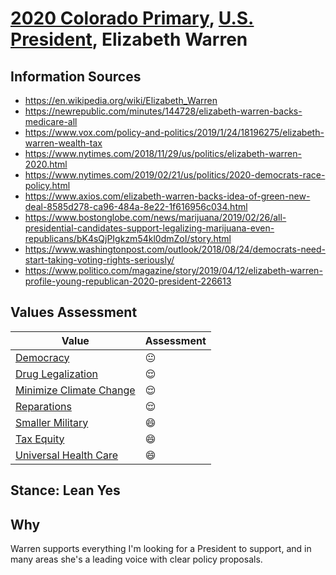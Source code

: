# [2020 Colorado Primary](../README.md), [U.S. President](README.md), Elizabeth Warren

## Information Sources

* https://en.wikipedia.org/wiki/Elizabeth_Warren
* https://newrepublic.com/minutes/144728/elizabeth-warren-backs-medicare-all
* https://www.vox.com/policy-and-politics/2019/1/24/18196275/elizabeth-warren-wealth-tax
* https://www.nytimes.com/2018/11/29/us/politics/elizabeth-warren-2020.html
* https://www.nytimes.com/2019/02/21/us/politics/2020-democrats-race-policy.html
* https://www.axios.com/elizabeth-warren-backs-idea-of-green-new-deal-8585d278-ca96-484a-8e22-1f616956c034.html
* https://www.bostonglobe.com/news/marijuana/2019/02/26/all-presidential-candidates-support-legalizing-marijuana-even-republicans/bK4sQjPIgkzm54kl0dmZoI/story.html
* https://www.washingtonpost.com/outlook/2018/08/24/democrats-need-start-taking-voting-rights-seriously/
* https://www.politico.com/magazine/story/2019/04/12/elizabeth-warren-profile-young-republican-2020-president-226613

## Values Assessment

| Value                                                 | Assessment     |
| ----------------------------------------------------- | -------------- |
| [Democracy](democracy.md)                             | :neutral_face: |
| [Drug Legalization](drug_legalization.md)             | :relieved:     |
| [Minimize Climate Change](minimize_climate_change.md) | :relieved:     |
| [Reparations](reparations.md)                         | :relieved:     |
| [Smaller Military](smaller_military.md)               | :smile:        |
| [Tax Equity](tax_equity.md)                           | :smile:        |
| [Universal Health Care](universal_health_care.md)     | :smile:        |

## Stance: Lean Yes

## Why

Warren supports everything I'm looking for a President to support, and in many areas she's a leading voice with clear policy proposals.

